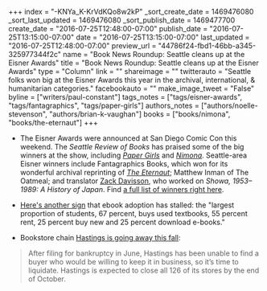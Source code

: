+++
index = "-KNYa_K-KrVdKQo8w2kP"
_sort_create_date = 1469476080
_sort_last_updated = 1469476080
_sort_publish_date = 1469477700
create_date = "2016-07-25T12:48:00-07:00"
publish_date = "2016-07-25T13:15:00-07:00"
date = "2016-07-25T13:15:00-07:00"
last_updated = "2016-07-25T12:48:00-07:00"
preview_url = "44786f24-fbd1-46bb-a345-325977344f2c"
name = "Book News Roundup: Seattle cleans up at the Eisner Awards"
title = "Book News Roundup: Seattle cleans up at the Eisner Awards"
type = "Column"
link = ""
shareimage = ""
twitterauto = "Seattle folks won big at the Eisner Awards this year in the archival, international, & humanitarian categories."
facebookauto = ""
make_image_tweet = "False"
byline = ["writers/paul-constant"]
tags_notes = ["tags/eisner-awards", "tags/fantagraphics", "tags/paper-girls"]
authors_notes = ["authors/noelle-stevenson", "authors/brian-k-vaughan"]
books = ["books/nimona", "books/the-eternaut"]
+++
* The Eisner Awards were announced at San Diego Comic Con this weekend. The *Seattle Review of Books* has praised some of the big winners at the show, including [*Paper Girls*](http://www.seattlereviewofbooks.com/notes/2015/11/05/thursday-comics-hangover-the-weird-dawn-light-of-paper-girls/) and [*Nimona*](http://www.seattlereviewofbooks.com/reviews/drawn-this-way/). Seattle-area Eisner winners include Fantagraphics Books, which won for its wonderful archival reprinting of [*The Eternaut*](http://www.seattlereviewofbooks.com/reviews/the-sky-is-falling/); Matthew Inman of The Oatmeal; and translator [Zack Davisson](https://hyakumonogatari.com/about/), who worked on *Showa, 1953–1989: A History of Japan*. Find [a full list of winners right here](http://io9.gizmodo.com/here-are-your-2016-eisner-award-winners-1784175893).

* [Here's another sign](http://the-digital-reader.com/2016/07/25/new-survey-shows-used-and-rented-textbooks-still-trump-e-textbooks/) that ebook adoption has stalled: the "largest proportion of students, 67 percent, buys used textbooks, 55 percent rent, 25 percent buy new and 25 percent download e-books."

* Bookstore chain [Hastings is going away this fall](https://teleread.org/2016/07/22/hastings-set-to-liquidate-close-all-126-remaining-stores/):

<blockquote>After filing for bankruptcy in June, Hastings has been unable to find a buyer who would be willing to keep it in business, so it’s time to liquidate. Hastings is expected to close all 126 of its stores by the end of October.</blockquote>

